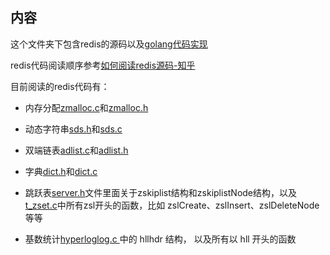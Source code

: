 ##  内容

这个文件夹下包含redis的源码以及[golang代码实现](./golang)

redis代码阅读顺序参考[如何阅读redis源码-知乎](https://www.zhihu.com/question/28677076)

目前阅读的redis代码有：

* 内存分配[zmalloc.c](./zmalloc.c)和[zmalloc.h](./zmalloc.h)

* 动态字符串[sds.h](./sds.h)和[sds.c](./sds.c)

* 双端链表[adlist.c](./adlist.c)和[adlist.h](./adlist.h)

* 字典[dict.h](./dict.h)和[dict.c](./dict.c)

* 跳跃表[server.h](./server.h)文件里面关于zskiplist结构和zskiplistNode结构，以及[t_zset.c](./t_zset.c)中所有zsl开头的函数，比如 zslCreate、zslInsert、zslDeleteNode等等
* 基数统计[hyperloglog.c ](./hyperloglog.c )中的 hllhdr 结构， 以及所有以 hll 开头的函数